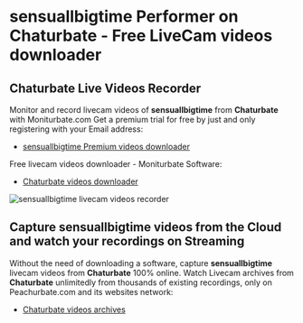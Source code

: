 # sensuallbigtime Performer on Chaturbate - Free LiveCam videos downloader

## Chaturbate Live Videos Recorder

Monitor and record livecam videos of **sensuallbigtime** from **Chaturbate** with Moniturbate.com
Get a premium trial for free by just and only registering with your Email address:
* [sensuallbigtime Premium videos downloader](https://moniturbate.com/request-demo-licence-key.html)

Free livecam videos downloader - Moniturbate Software:
* [Chaturbate videos downloader](https://moniturbate.com/moniturbate-download-software.html)

![sensuallbigtime livecam videos recorder](https://peachurnet.com/templates/moniturbate-software.png)


## Capture sensuallbigtime videos from the Cloud and watch your recordings on Streaming

Without the need of downloading a software, capture **sensuallbigtime** livecam videos from **Chaturbate** 100% online.
Watch Livecam archives from **Chaturbate** unlimitedly from thousands of existing recordings, only on Peachurbate.com and its websites network:
* [Chaturbate videos archives](https://peachurnet.com/)